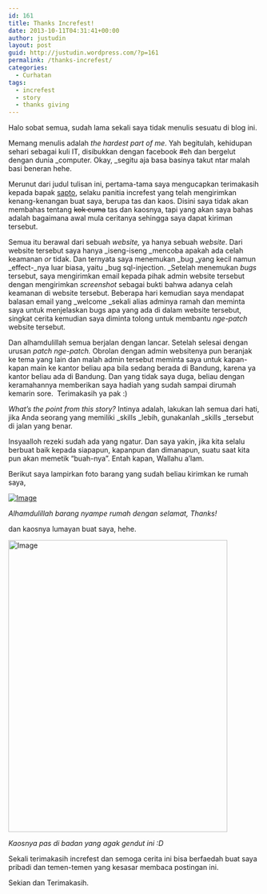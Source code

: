 ```yaml
---
id: 161
title: Thanks Increfest!
date: 2013-10-11T04:31:41+00:00
author: justudin
layout: post
guid: http://justudin.wordpress.com/?p=161
permalink: /thanks-increfest/
categories:
  - Curhatan
tags:
  - increfest
  - story
  - thanks giving
---
```

Halo sobat semua, sudah lama sekali saya tidak menulis sesuatu di blog ini.

Memang menulis adalah _the hardest part of me_. Yah begitulah, kehidupan sehari sebagai kuli IT, disibukkan dengan facebook #eh dan bergelut dengan dunia _computer. Okay, _segitu aja basa basinya takut ntar malah basi beneran hehe.

Merunut dari judul tulisan ini, pertama-tama saya mengucapkan terimakasih kepada bapak [sapto](http://increfest.com), selaku panitia increfest yang telah mengirimkan kenang-kenangan buat saya, berupa tas dan kaos. Disini saya tidak akan membahas tentang ~~kok cuma~~ tas dan kaosnya, tapi yang akan saya bahas adalah bagaimana awal mula ceritanya sehingga saya dapat kiriman tersebut.

Semua itu berawal dari sebuah _website,_ ya hanya sebuah _website_. Dari website tersebut saya hanya _iseng-iseng _mencoba apakah ada celah keamanan _or_ tidak. Dan ternyata saya menemukan _bug _yang kecil namun _effect-_nya luar biasa, yaitu _bug sql-injection. _Setelah menemukan _bugs_ tersebut, saya mengirimkan email kepada pihak admin website tersebut dengan mengirimkan _screenshot_ sebagai bukti bahwa adanya celah keamanan di website tersebut. Beberapa hari kemudian saya mendapat balasan email yang _welcome _sekali alias adminya ramah dan meminta saya untuk menjelaskan bugs apa yang ada di dalam website tersebut, singkat cerita kemudian saya diminta tolong untuk membantu _nge-patch_ website tersebut. 

Dan alhamdulillah semua berjalan dengan lancar. Setelah selesai dengan urusan _patch nge-patch._ Obrolan dengan admin websitenya pun beranjak ke tema yang lain dan malah admin tersebut meminta saya untuk kapan-kapan main ke kantor beliau apa bila sedang berada di Bandung, karena ya kantor beliau ada di Bandung. Dan yang tidak saya duga, beliau dengan keramahannya memberikan saya hadiah yang sudah sampai dirumah kemarin sore.  Terimakasih ya pak :)

_What’s the point from this story?_ Intinya adalah, lakukan lah semua dari hati, jika Anda seorang yang memiliki _skills _lebih, gunakanlah _skills _tersebut di jalan yang benar.

Insyaalloh rezeki sudah ada yang ngatur. Dan saya yakin, jika kita selalu berbuat baik kepada siapapun, kapanpun dan dimanapun, suatu saat kita pun akan memetik “buah-nya”. Entah kapan, Wallahu a’lam.

Berikut saya lampirkan foto barang yang sudah beliau kirimkan ke rumah saya,

[<img class="size-full wp-image " id="i-187" alt="Image" src="https://justudin.com/files/uploads/2013/10/img_04811.jpg"/>](https://justudin.com/files/uploads/2013/10/img_04811.jpg)

*Alhamdulillah barang nyampe rumah dengan selamat, Thanks!*



dan kaosnya lumayan buat saya, hehe.

[<img class=" wp-image " id="i-190" alt="Image" src="https://justudin.com/files/uploads/2013/10/img_04821.jpg?w=487" width="438" height="584" />](https://justudin.com/files/uploads/2013/10/img_04821.jpg)

*Kaosnya pas di badan yang agak gendut ini :D*

Sekali terimakasih increfest dan semoga cerita ini bisa berfaedah buat saya pribadi dan temen-temen yang kesasar membaca postingan ini. 

Sekian dan Terimakasih.